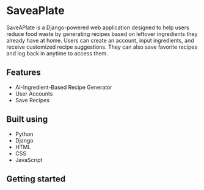 # SaveaPlate

SaveAPlate  is a Django-powered web application designed to help users reduce food waste by generating recipes based on leftover ingredients they already have at home. Users can create an account, input ingredients, and receive customized recipe suggestions. 
They can also save favorite recipes and log back in anytime to access them.

## Features
- AI-Ingredient-Based Recipe Generator
- User Accounts
- Save Recipes

## Built using
- Python
- Django
- HTML
- CSS
- JavaScript

  
## Getting started 
